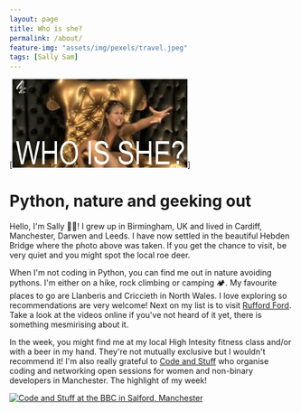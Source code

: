 ```yaml
---
layout: page
title: Who is she?
permalink: /about/
feature-img: "assets/img/pexels/travel.jpeg"
tags: [Sally Sam]
---
```


[![Code and Stuff at the BBC in Salford, Manchester](https://github.com/s-sam/s-sam.github.io/blob/master/assets/img/about/NikkiGrahameWhoIsShe.gif?raw=true)]

# Python, nature and geeking out

Hello, I'm Sally 💃🏿! I grew up in Birmingham, UK and lived in Cardiff, Manchester, Darwen and Leeds. I have now settled in the beautiful Hebden Bridge where the photo above was taken. If you get the chance to visit, be very quiet and you might spot the local roe deer.

When I'm not coding in Python, you can find me out in nature avoiding pythons. I'm either on a hike, rock climbing or camping 🏕. My favourite places to go are Llanberis and Criccieth in North Wales. I love exploring so recommendations are very welcome! Next on my list is to visit [Rufford Ford](https://goo.gl/maps/Yxwb7Ku65RvFtxh29). Take a look at the videos online if you've not heard of it yet, there is something mesmirising about it.

In the week, you might find me at my local High Intesity fitness class and/or with a beer in my hand. They're not mutually exclusive but I wouldn't recommend it! I'm also really grateful to [Code and Stuff](https://codeandstuff-manchester.github.io/) who organise coding and networking open sessions for women and non-binary developers in Manchester. The highlight of my week!

[![Code and Stuff at the BBC in Salford, Manchester](https://github.com/s-sam/s-sam.github.io/blob/master/assets/img/about/CodeAndStuffBBC.png?raw=true)](https://www.facebook.com/codeandstuff.manc/photos/a.2166037316775325/5293111637401195/)

